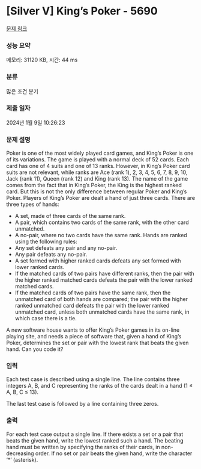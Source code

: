 # [Silver V] King’s Poker - 5690 

[문제 링크](https://www.acmicpc.net/problem/5690) 

### 성능 요약

메모리: 31120 KB, 시간: 44 ms

### 분류

많은 조건 분기

### 제출 일자

2024년 1월 9일 10:26:23

### 문제 설명

<p>Poker is one of the most widely played card games, and King’s Poker is one of its variations. The game is played with a normal deck of 52 cards. Each card has one of 4 suits and one of 13 ranks. However, in King’s Poker card suits are not relevant, while ranks are Ace (rank 1), 2, 3, 4, 5, 6, 7, 8, 9, 10, Jack (rank 11), Queen (rank 12) and King (rank 13). The name of the game comes from the fact that in King’s Poker, the King is the highest ranked card. But this is not the only difference between regular Poker and King’s Poker. Players of King’s Poker are dealt a hand of just three cards. There are three types of hands:</p>

<ul>
	<li>A set, made of three cards of the same rank.</li>
	<li>A pair, which contains two cards of the same rank, with the other card unmatched.</li>
	<li>A no-pair, where no two cards have the same rank. Hands are ranked using the following rules:</li>
	<li>Any set defeats any pair and any no-pair.</li>
	<li>Any pair defeats any no-pair.</li>
	<li>A set formed with higher ranked cards defeats any set formed with lower ranked cards.</li>
	<li>If the matched cards of two pairs have different ranks, then the pair with the higher ranked matched cards defeats the pair with the lower ranked matched cards.</li>
	<li>If the matched cards of two pairs have the same rank, then the unmatched card of both hands are compared; the pair with the higher ranked unmatched card defeats the pair with the lower ranked unmatched card, unless both unmatched cards have the same rank, in which case there is a tie.</li>
</ul>

<p>A new software house wants to offer King’s Poker games in its on-line playing site, and needs a piece of software that, given a hand of King’s Poker, determines the set or pair with the lowest rank that beats the given hand. Can you code it?</p>

### 입력 

 <p>Each test case is described using a single line. The line contains three integers A, B, and C representing the ranks of the cards dealt in a hand (1 ≤ A, B, C ≤ 13).</p>

<p>The last test case is followed by a line containing three zeros.</p>

### 출력 

 <p>For each test case output a single line. If there exists a set or a pair that beats the given hand, write the lowest ranked such a hand. The beating hand must be written by specifying the ranks of their cards, in non-decreasing order. If no set or pair beats the given hand, write the character ‘*’ (asterisk).</p>

